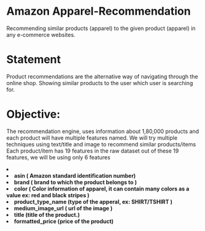 # Amazon Apparel-Recommendation

Recommending similar products (apparel) to the given product (apparel) in any e-commerce websites.

# Statement
Product recommendations are the alternative way of navigating through the online shop. Showing similar products to the user which user is searching for.
# Objective:
The recommendation engine, uses information about 1,80,000 products and each product will have multiple features named.
We will try multiple techniques using text/title and image to recommend similar products/items
Each product/item has 19 features in the raw dataset out of these 19 features, we will be using only 6 features
<b>
  <li>
<li>asin ( Amazon standard identification number)</li>
<li>brand ( brand to which the product belongs to )</li>
<li>color ( Color information of apparel, it can contain many colors as a value ex: red and black stripes )</li>
<li>product_type_name (type of the apperal, ex: SHIRT/TSHIRT )</li>
<li>medium_image_url ( url of the image )</li>
<li>title (title of the product.)</li>
<li>formatted_price (price of the product)
    </li>
  </b>
